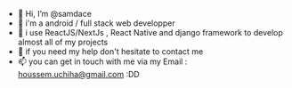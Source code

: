 - 👋 Hi, I’m @samdace
- 👀 i'm a android / full stack web developper 
- 🌱 i use ReactJS/NextJs , React Native and django framework to develop almost all of my projects
- 💞️ if you need my help don't hesitate to contact me
- 📫 you can get in touch with me via my Email : houssem.uchiha@gmail.com :DD

<!---
samdace/samdace is a ✨ special ✨ repository because its `README.md` (this file) appears on your GitHub profile.
You can click the Preview link to take a look at your changes.
--->
